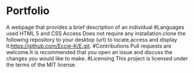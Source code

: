 # Portfolio
A webpage that provides a brief description of an individual
#Languages used
HTML 5 and CSS
Access
Does not require any installation.clone the following repository to your desktop (url) to locate,access and display it:https://github.com/Eccie-K/E.git.
#Contributions
Pull requests are welcome.It is recommended that you open an issue and discuss the changes you would like to make.
#Licensing
This project is licensed under the terms of the MIT license.
